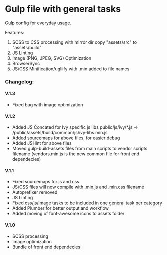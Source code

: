 # Gulp file with general tasks


Gulp config for everyday usage.

Features:
1) SCSS to CSS processing with mirror dir copy "assets/src" to "assets/build"
2) JS Linting
3) Image (PNG, JPEG, SVG) Optimization
4) BrowserSync
5) JS/CSS Minification/ugliify with .min added to file names

### Changelog:

#### V.1.3
- Fixed bug with image optimization
#### V.1.2
- Added JS Concated for Ivy specific js libs public/js/ivy/*.js => /public/assets/build/common/js/ivy-libs.min.js
- Added sourcemaps for above files, for easier debug
- Added JSHint for above files
- Moved gulp-build-assets files from main scripts to vendor scripts filename (vendors.min.js is the new common file for front end dependecies)
#### V.1.1
- Fixed sourcemaps for js and css
- JS/CSS files will now compile with .min.js and .min.css filename
- Autoprefixer removed
- JS Linting
- Fixed css/js/image tasks to be included in one general task per category
- Added Plumber for better output and workflow
- Added moving of font-awesome icons to assets folder
#### V.1.0
- SCSS processing
- Image optimization
- Bundle of front end dependecies
